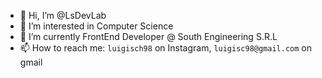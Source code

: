 - 👋 Hi, I’m @LsDevLab
- 👀 I’m interested in Computer Science
- 🌱 I’m currently FrontEnd Developer @ South Engineering S.R.L
- 📫 How to reach me: `luigisch98` on Instagram, `luigisc98@gmail.com` on gmail

<!---
LsDevLab/LsDevLab is a ✨ special ✨ repository because its `README.md` (this file) appears on your GitHub profile.
You can click the Preview link to take a look at your changes.
--->
